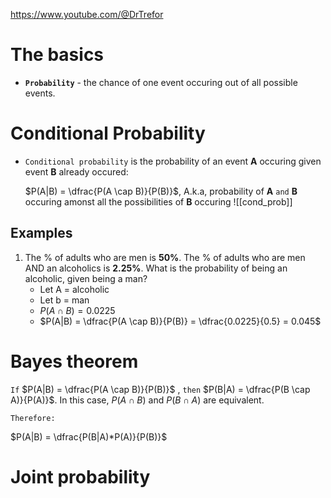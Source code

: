 https://www.youtube.com/@DrTrefor

# The basics

- **`Probability`** - the chance of one event occuring out of all possible events. 

# Conditional Probability
- `Conditional probability` is the probability of an event **A** occuring given event **B** already occured:

  $P(A|B) = \dfrac{P(A \cap B)}{P(B)}$, A.k.a, probability of **A** `and` **B** occuring amonst all the possibilities of **B** occuring
  ![[cond_prob]]

## Examples

1. The % of adults who are men is **50%**. The % of adults who are men  AND an alcoholics is **2.25%**. What is the probability of being an alcoholic, given being a man?
	- Let A = alcoholic
	- Let b = man
	- $P(A \cap B) = 0.0225$
	-  $P(A|B) = \dfrac{P(A \cap B)}{P(B)} = \dfrac{0.0225}{0.5} = 0.045$


# Bayes theorem

`If` $P(A|B) = \dfrac{P(A \cap B)}{P(B)}$ , `then`   $P(B|A) = \dfrac{P(B \cap A)}{P(A)}$. In this case, $P(A \cap B)$ and $P(B \cap A)$ are equivalent. 

`Therefore:`

$P(A|B) = \dfrac{P(B|A)*P(A)}{P(B)}$

# Joint probability